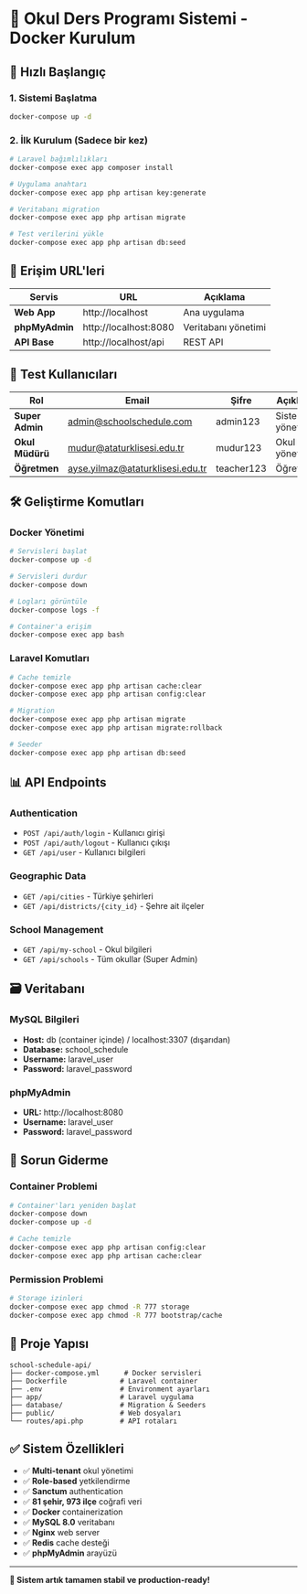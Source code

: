 # 🏫 Okul Ders Programı Sistemi - Docker Kurulum

## 🚀 Hızlı Başlangıç

### 1. Sistemi Başlatma
```bash
docker-compose up -d
```

### 2. İlk Kurulum (Sadece bir kez)
```bash
# Laravel bağımlılıkları
docker-compose exec app composer install

# Uygulama anahtarı
docker-compose exec app php artisan key:generate

# Veritabanı migration
docker-compose exec app php artisan migrate

# Test verilerini yükle
docker-compose exec app php artisan db:seed
```

## 🔗 Erişim URL'leri

| Servis | URL | Açıklama |
|--------|-----|----------|
| **Web App** | http://localhost | Ana uygulama |
| **phpMyAdmin** | http://localhost:8080 | Veritabanı yönetimi |
| **API Base** | http://localhost/api | REST API |

## 👤 Test Kullanıcıları

| Rol | Email | Şifre | Açıklama |
|-----|-------|-------|----------|
| **Super Admin** | admin@schoolschedule.com | admin123 | Sistem yöneticisi |
| **Okul Müdürü** | mudur@ataturklisesi.edu.tr | mudur123 | Okul yöneticisi |
| **Öğretmen** | ayse.yilmaz@ataturklisesi.edu.tr | teacher123 | Öğretmen |

## 🛠️ Geliştirme Komutları

### Docker Yönetimi
```bash
# Servisleri başlat
docker-compose up -d

# Servisleri durdur
docker-compose down

# Logları görüntüle
docker-compose logs -f

# Container'a erişim
docker-compose exec app bash
```

### Laravel Komutları
```bash
# Cache temizle
docker-compose exec app php artisan cache:clear
docker-compose exec app php artisan config:clear

# Migration
docker-compose exec app php artisan migrate
docker-compose exec app php artisan migrate:rollback

# Seeder
docker-compose exec app php artisan db:seed
```

## 📊 API Endpoints

### Authentication
- `POST /api/auth/login` - Kullanıcı girişi
- `POST /api/auth/logout` - Kullanıcı çıkışı
- `GET /api/user` - Kullanıcı bilgileri

### Geographic Data
- `GET /api/cities` - Türkiye şehirleri
- `GET /api/districts/{city_id}` - Şehre ait ilçeler

### School Management
- `GET /api/my-school` - Okul bilgileri
- `GET /api/schools` - Tüm okullar (Super Admin)

## 🗃️ Veritabanı

### MySQL Bilgileri
- **Host:** db (container içinde) / localhost:3307 (dışarıdan)
- **Database:** school_schedule
- **Username:** laravel_user
- **Password:** laravel_password

### phpMyAdmin
- **URL:** http://localhost:8080
- **Username:** laravel_user
- **Password:** laravel_password

## 🔧 Sorun Giderme

### Container Problemi
```bash
# Container'ları yeniden başlat
docker-compose down
docker-compose up -d

# Cache temizle
docker-compose exec app php artisan config:clear
docker-compose exec app php artisan cache:clear
```

### Permission Problemi
```bash
# Storage izinleri
docker-compose exec app chmod -R 777 storage
docker-compose exec app chmod -R 777 bootstrap/cache
```

## 📁 Proje Yapısı

```
school-schedule-api/
├── docker-compose.yml      # Docker servisleri
├── Dockerfile             # Laravel container
├── .env                   # Environment ayarları
├── app/                   # Laravel uygulama
├── database/              # Migration & Seeders
├── public/                # Web dosyaları
└── routes/api.php         # API rotaları
```

## ✅ Sistem Özellikleri

- ✅ **Multi-tenant** okul yönetimi
- ✅ **Role-based** yetkilendirme
- ✅ **Sanctum** authentication
- ✅ **81 şehir, 973 ilçe** coğrafi veri
- ✅ **Docker** containerization
- ✅ **MySQL 8.0** veritabanı
- ✅ **Nginx** web server
- ✅ **Redis** cache desteği
- ✅ **phpMyAdmin** arayüzü

---

**🎯 Sistem artık tamamen stabil ve production-ready!**